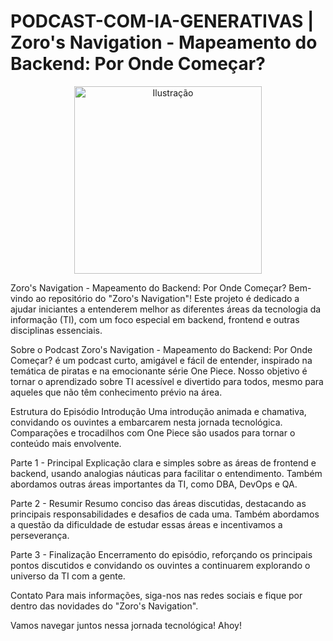 # PODCAST-COM-IA-GENERATIVAS | Zoro's Navigation - Mapeamento do Backend: Por Onde Começar?
<div align="center">
  <img src="https://images-wixmp-ed30a86b8c4ca887773594c2.wixmp.com/f/668c9a8e-f218-4fed-a5e3-58e50fef46f6/dg9f5nh-7090c6fa-a770-4ca8-95a0-efde90d32041.jpg?token=eyJ0eXAiOiJKV1QiLCJhbGciOiJIUzI1NiJ9.eyJzdWIiOiJ1cm46YXBwOjdlMGQxODg5ODIyNjQzNzNhNWYwZDQxNWVhMGQyNmUwIiwiaXNzIjoidXJuOmFwcDo3ZTBkMTg4OTgyMjY0MzczYTVmMGQ0MTVlYTBkMjZlMCIsIm9iaiI6W1t7InBhdGgiOiJcL2ZcLzY2OGM5YThlLWYyMTgtNGZlZC1hNWUzLTU4ZTUwZmVmNDZmNlwvZGc5ZjVuaC03MDkwYzZmYS1hNzcwLTRjYTgtOTVhMC1lZmRlOTBkMzIwNDEuanBnIn1dXSwiYXVkIjpbInVybjpzZXJ2aWNlOmZpbGUuZG93bmxvYWQiXX0.Le558m0k5sqQRecfAEjbbH-n3ZksVxyYEkQyfBnlBdQ" alt="Ilustração" width="300">
</div>


Zoro's Navigation - Mapeamento do Backend: Por Onde Começar?
Bem-vindo ao repositório do "Zoro's Navigation"! Este projeto é dedicado a ajudar iniciantes a entenderem melhor as diferentes áreas da tecnologia da informação (TI), com um foco especial em backend, frontend e outras disciplinas essenciais.

Sobre o Podcast
Zoro's Navigation - Mapeamento do Backend: Por Onde Começar? é um podcast curto, amigável e fácil de entender, inspirado na temática de piratas e na emocionante série One Piece. Nosso objetivo é tornar o aprendizado sobre TI acessível e divertido para todos, mesmo para aqueles que não têm conhecimento prévio na área.

Estrutura do Episódio
Introdução
Uma introdução animada e chamativa, convidando os ouvintes a embarcarem nesta jornada tecnológica. Comparações e trocadilhos com One Piece são usados para tornar o conteúdo mais envolvente.

Parte 1 - Principal
Explicação clara e simples sobre as áreas de frontend e backend, usando analogias náuticas para facilitar o entendimento. Também abordamos outras áreas importantes da TI, como DBA, DevOps e QA.

Parte 2 - Resumir
Resumo conciso das áreas discutidas, destacando as principais responsabilidades e desafios de cada uma. Também abordamos a questão da dificuldade de estudar essas áreas e incentivamos a perseverança.

Parte 3 - Finalização
Encerramento do episódio, reforçando os principais pontos discutidos e convidando os ouvintes a continuarem explorando o universo da TI com a gente.

Contato
Para mais informações, siga-nos nas redes sociais e fique por dentro das novidades do "Zoro's Navigation".

Vamos navegar juntos nessa jornada tecnológica! Ahoy!
